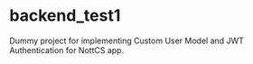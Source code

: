 # backend_test1
Dummy project for implementing Custom User Model and JWT Authentication for NottCS app.